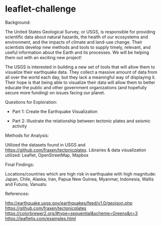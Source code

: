 # leaflet-challenge
Background:

The United States Geological Survey, or USGS, is responsible for providing scientific data about natural hazards, the health of our ecosystems and environment, and the impacts of climate and land-use change. Their scientists develop new methods and tools to supply timely, relevant, and useful information about the Earth and its processes. We will be helping them out with an exciting new project!

The USGS is interested in building a new set of tools that will allow them to visualize their earthquake data. They collect a massive amount of data from all over the world each day, but they lack a meaningful way of displaying it. Their hope is that being able to visualize their data will allow them to better educate the public and other government organizations (and hopefully secure more funding) on issues facing our planet.

Questions for Exploration:

* Part 1: Create the Earthquake Visualization 

* Part 2:  Illustrate the relationship between tectonic plates and seismic activity 

Methods for Analysis:

Utilized the datasets found in USGS and https://github.com/fraxen/tectonicplates.
Libraries & data visualization utilized: Leaflet, OpenStreetMap, Mapbox


Final Findings:

Locations/countries which are high risk in earthquake with high magnitude: Japan, Chile, Alaska, Iran, Papua New Guinea, Myanmar, Indonesia, Wallis and Futuna, Vanuatu



References:

http://earthquake.usgs.gov/earthquakes/feed/v1.0/geojson.php
https://github.com/fraxen/tectonicplates
https://colorbrewer2.org/#type=sequential&scheme=Greens&n=3
https://leafletjs.com/examples.html
